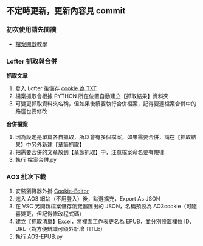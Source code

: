 ## 不定時更新，更新內容見 commit

### 初次使用請先閱讀
- [檔案開啟教學](https://rainbow-argon-393.notion.site/VSC-Python-py-5204886a37dd483fb71130161ba479d3?pvs=4)  

### Lofter 抓取與合併

**抓取文章**
1. 登入 Lofter 後儲存 [cookie 為 TXT](https://rainbow-argon-393.notion.site/LOFTER-cookies-1326c803ace38073b66ed19a192985d8?pvs=4)
2. 檔案抓取會根據 PYTHON 所在位置自動建立【抓取結果】資料夾
3. 可變更抓取資料夾名稱，但如果後續要執行合併檔案，記得要連檔案合併中的路徑也要修改

**合併檔案**
1. 因為設定是單篇各自抓取，所以會有多個檔案，如果需要合併，請在【抓取結果】中另外新建【章節抓取】
2. 把需要合併的文章放到【章節抓取】中，注意檔案命名要有規律
3. 執行 檔案合併.py

### AO3 批次下載
1. 安裝瀏覽器外掛 [Cookie-Editor](https://chrome.google.com/webstore/detail/cookie-editor/hlkenndednhfkekhgcdicdfddnkalmdm)
2. 進入 AO3 網站（不用登入）後，點選擴充，Export As JSON
3. 在 VSC 另開新檔案儲存瀏覽器匯出的 JSON，名稱預設為 AO3cookie（可隨喜變更，但記得修改程式碼）
4. 建立【抓取清單】Excel，將裡面工作表更名為 EPUB，並分別設置欄位 ID、URL（為方便辨識可額外新增 TITLE）
5. 執行 AO3-EPUB.py
